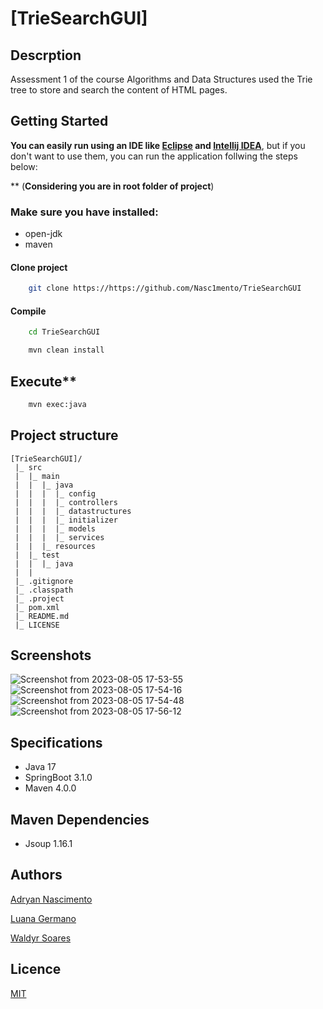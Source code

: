 # [TrieSearchGUI]

## Descrption

Assessment 1 of the course Algorithms and Data Structures used the Trie tree to store and search the content of HTML pages.

## Getting Started

**You can easily run using an IDE like [Eclipse](https://www.eclipse.org/downloads/) and [Intellij IDEA](https://www.jetbrains.com/idea/download/)**, but if you don't want to use them, you can run the application follwing the steps below:

** (**Considering you are in root folder of project**)

### Make sure you have installed:

- open-jdk
- maven

#### Clone project

```bash
    git clone https://https://github.com/Nasc1mento/TrieSearchGUI
```
#### Compile
``` bash
    cd TrieSearchGUI
```

```bash
    mvn clean install
```

#### 

## Execute**

```bash
    mvn exec:java
```

## Project structure

    [TrieSearchGUI]/
     |_ src
     |  |_ main 
     |  |  |_ java
     |  |  |  |_ config
     |  |  |  |_ controllers
     |  |  |  |_ datastructures
     |  |  |  |_ initializer
     |  |  |  |_ models
     |  |  |  |_ services
     |  |  |_ resources 
     |  |_ test 
     |  |  |_ java 
     |  |
     |_ .gitignore
     |_ .classpath
     |_ .project
     |_ pom.xml
     |_ README.md
     |_ LICENSE

## Screenshots

![Screenshot from 2023-08-05 17-53-55](https://github.com/Nasc1mento/TrieSearchGUI/assets/88512599/070705e6-f06d-4d7e-84a5-767cd8eedc91)
![Screenshot from 2023-08-05 17-54-16](https://github.com/Nasc1mento/TrieSearchGUI/assets/88512599/345c1b2e-bd23-4762-aed2-756dec37a8a3)
![Screenshot from 2023-08-05 17-54-48](https://github.com/Nasc1mento/TrieSearchGUI/assets/88512599/35398d17-7836-4ce4-abb3-9d2792b1d264)
![Screenshot from 2023-08-05 17-56-12](https://github.com/Nasc1mento/TrieSearchGUI/assets/88512599/2a9682f7-ca36-4453-9072-5e264b87b5da)


## Specifications

- Java 17
- SpringBoot 3.1.0
- Maven 4.0.0

## Maven Dependencies

- Jsoup 1.16.1

## Authors

[Adryan Nascimento](https://github.com/Nasc1mento)

[Luana Germano](https://github.com/LuanaGerm4no)

[Waldyr Soares](https://github.com/waldyrssf)
## Licence
[MIT](https://github.com/Nasc1mento/TrieSearchGUI/blob/main/LICENSE)
